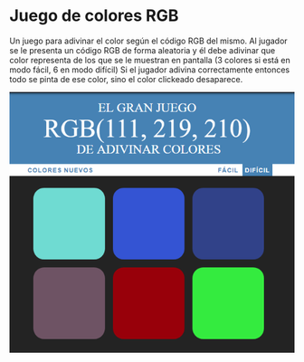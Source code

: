 # Juego de colores RGB 
Un juego para adivinar el color según el código RGB del mismo.
Al jugador se le presenta un código RGB de forma aleatoria y él debe adivinar que color
representa de los que se le muestran en pantalla (3 colores si está en modo fácil, 6 en modo difícil)
Si el jugador adivina correctamente entonces todo se pinta de ese color, sino el color clickeado desaparece. 

![alt text](https://raw.githubusercontent.com/fedeemilo/Juego-de-Adivinar-Colores/master/Juego-RGB.png)
